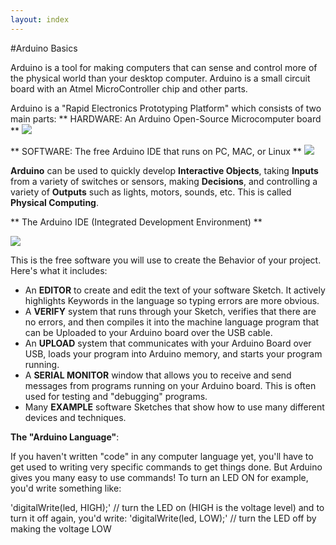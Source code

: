 ```yaml
---
layout: index
---
```


#Arduino Basics

Arduino is a tool for making computers that can sense and control more of the physical world than your desktop computer. Arduino is a small circuit board with an Atmel MicroController chip and other parts. 

Arduino is a "Rapid Electronics Prototyping Platform" which consists of two main parts:
** HARDWARE: An Arduino Open-Source Microcomputer board **
![](https://arduino-info.wikispaces.com/file/view/RoboRed-Annotated-600.jpg/540023456/465x339/RoboRed-Annotated-600.jpg)

** SOFTWARE: The free Arduino IDE that runs on PC, MAC, or Linux **
![](https://arduino-info.wikispaces.com/file/view/ArduinoArch1-900.jpg/374218474/880x665/ArduinoArch1-900.jpg)

**Arduino** can be used to quickly develop **Interactive Objects**, taking **Inputs** from a variety of switches or sensors, making **Decisions**, and controlling a variety of **Outputs** such as lights, motors, sounds, etc. This is called **Physical Computing**.

** The Arduino IDE (Integrated Development Environment) **

![](https://arduino-info.wikispaces.com/file/view/IDE-Example1.jpg/374274694/IDE-Example1.jpg)

This is the free software you will use to create the Behavior of your project. Here's what it includes:
* An **EDITOR** to create and edit the text of your software Sketch. It actively highlights Keywords in the language so typing errors are more obvious.
* A **VERIFY** system that runs through your Sketch, verifies that there are no errors, and then compiles it into the machine language program that can be Uploaded to your Arduino board over the USB cable.
* An **UPLOAD** system that communicates with your Arduino Board over USB, loads your program into Arduino memory, and starts your program running.
* A **SERIAL MONITOR** window that allows you to receive and send messages from programs running on your Arduino board. This is often used for testing and "debugging" programs.
* Many **EXAMPLE** software Sketches that show how to use many different devices and techniques.

**The "Arduino Language"**:

If you haven't written "code" in any computer language yet, you'll have to get used to writing very specific commands to get things done. But Arduino gives you many easy to use commands! To turn an LED ON for example, you'd write something like:

'digitalWrite(led, HIGH);'   // turn the LED on (HIGH is the voltage level)
and to turn it off again, you'd write:
'digitalWrite(led, LOW);'    // turn the LED off by making the voltage LOW

